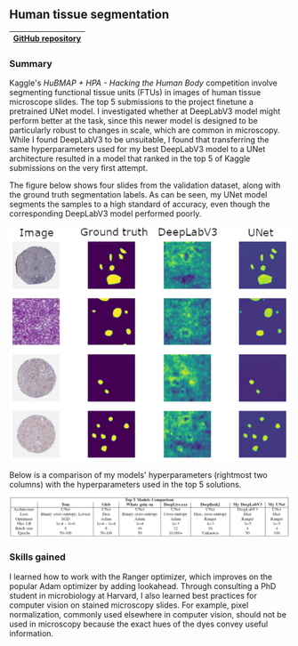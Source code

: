 <h2>Human tissue segmentation</h2>

| [GitHub repository](https://github.com/WrenMcQueary/cs_682_final_project) |
|    :----:   |

### Summary

Kaggle's <i>HuBMAP + HPA - Hacking the Human Body</i> competition involve segmenting functional tissue units (FTUs) in images of human tissue microscope slides.  The top 5 submissions to the project finetune a pretrained UNet model.  I investigated whether at DeepLabV3 model might perform better at the task, since this newer model is designed to be particularly robust to changes in scale, which are common in microscopy.  While I found DeepLabV3 to be unsuitable, I found that transferring the same hyperparameters used for my best DeepLabV3 model to a UNet architecture resulted in a model that ranked in the top 5 of Kaggle submissions on the very first attempt.

The figure below shows four slides from the validation dataset, along with the ground truth segmentation labels.  As can be seen, my UNet model segments the samples to a high standard of accuracy, even though the corresponding DeepLabV3 model performed poorly.

![Segmentation results](/images/projects/human_tissue_segmentation/segmentation_results.png)

Below is a comparison of my models' hyperparameters (rightmost two columns) with the hyperparameters used in the top 5 solutions.

![Hyperparameter comparison](/images/projects/human_tissue_segmentation/hyperparameter_comparison.png)

### Skills gained

I learned how to work with the Ranger optimizer, which improves on the popular Adam optimizer by adding lookahead.  Through consulting a PhD student in microbiology at Harvard, I also learned best practices for computer vision on stained microscopy slides.  For example, pixel normalization, commonly used elsewhere in computer vision, should not be used in microscopy because the exact hues of the dyes convey useful information. 
